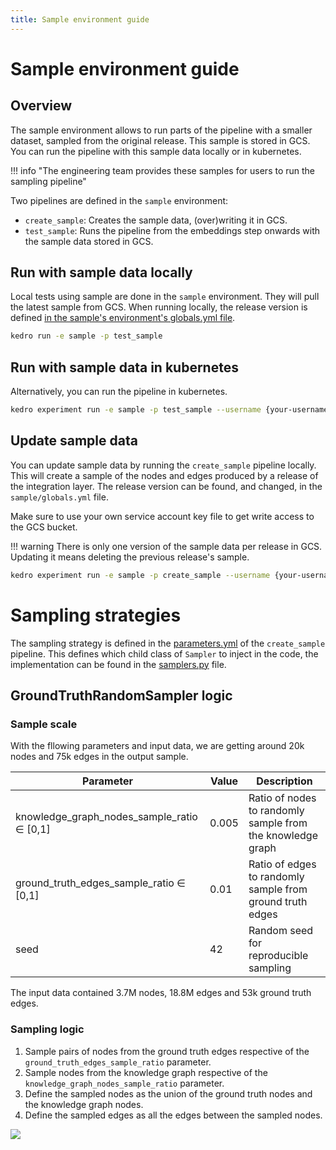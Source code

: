 ```yaml
---
title: Sample environment guide
--- 
```


# Sample environment guide

## Overview

The sample environment allows to run parts of the pipeline with a smaller dataset, sampled from the original release. This sample is stored in GCS. You can run the pipeline with this sample data locally or in kubernetes.

!!! info "The engineering team provides these samples for users to run the sampling pipeline"
    

Two pipelines are defined in the `sample` environment:
- `create_sample`: Creates the sample data, (over)writing it in GCS.
- `test_sample`: Runs the pipeline from the embeddings step onwards with the sample data stored in GCS.

## Run with sample data locally

Local tests using sample are done in the `sample` environment. They will pull the latest sample from GCS. When running locally, the release version is defined [in the sample's environment's globals.yml file](https://github.com/everycure-org/matrix/blob/b871d8a514b827f748c3db11e8d5e616e6df4c4d/pipelines/matrix/conf/sample/globals.yml#L3).

```bash
kedro run -e sample -p test_sample
```

## Run with sample data in kubernetes 

Alternatively, you can run the pipeline in kubernetes.

```bash
kedro experiment run -e sample -p test_sample --username {your-username} --release-version {your-release-version}
```

## Update sample data

You can update sample data by running the `create_sample` pipeline locally. This will create a sample of the nodes and edges produced by a release of the integration layer. The release version can be found, and changed, in the `sample/globals.yml` file.

Make sure to use your own service account key file to get write access to the GCS bucket.

!!! warning
    There is only one version of the sample data per release in GCS. Updating it means deleting the previous release's sample.

```bash
kedro experiment run -e sample -p create_sample --username {your-username} --release-version {your-release-version}
```

# Sampling strategies

The sampling strategy is defined in the [parameters.yml](https://github.com/everycure-org/matrix/blob/main/pipelines/matrix/conf/base/create_sample/parameters.yaml) of the `create_sample` pipeline. This defines which child class of `Sampler` to inject in the code, the implementation can be found in the [samplers.py](https://github.com/everycure-org/matrix/blob/main/pipelines/matrix/src/matrix/pipelines/create_sample/samplers.py) file.

## GroundTruthRandomSampler logic 

### Sample scale 

With the fllowing parameters and input data, we are getting around 20k nodes and 75k edges in the output sample.

| Parameter | Value | Description |
|-----------|--------|-------------|
| knowledge_graph_nodes_sample_ratio ∈ [0,1] | 0.005 | Ratio of nodes to randomly sample from the knowledge graph |
| ground_truth_edges_sample_ratio ∈ [0,1] | 0.01 | Ratio of edges to randomly sample from ground truth edges |
| seed | 42 | Random seed for reproducible sampling |

The input data contained 3.7M nodes, 18.8M edges and 53k ground truth edges.

### Sampling logic

1. Sample pairs of nodes from the ground truth edges respective of the `ground_truth_edges_sample_ratio` parameter.
2. Sample nodes from the knowledge graph respective of the `knowledge_graph_nodes_sample_ratio` parameter.
3. Define the sampled nodes as the union of the ground truth nodes and the knowledge graph nodes.
4. Define the sampled edges as all the edges between the sampled nodes.

![](../assets/img/groundtruthsampler_illustration.svg)